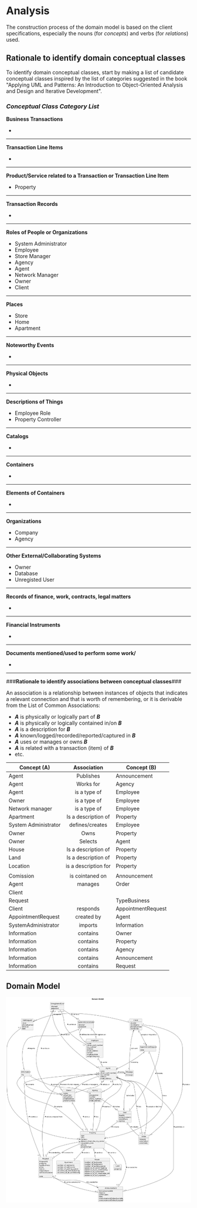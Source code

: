 # Analysis

The construction process of the domain model is based on the client specifications, especially the nouns (for _concepts_) and verbs (for _relations_) used. 

## Rationale to identify domain conceptual classes ##
To identify domain conceptual classes, start by making a list of candidate conceptual classes inspired by the list of categories suggested in the book "Applying UML and Patterns: An Introduction to Object-Oriented Analysis and Design and Iterative Development". 


### _Conceptual Class Category List_ ###

**Business Transactions**

*

---

**Transaction Line Items**

*

---

**Product/Service related to a Transaction or Transaction Line Item**

* Property

---


**Transaction Records**

*  

---  


**Roles of People or Organizations**

* System Administrator
* Employee
* Store Manager
* Agency
* Agent
* Network Manager
* Owner 
* Client

---


**Places**

* Store
* Home
* Apartment

---

**Noteworthy Events**

* 

---


**Physical Objects**

*

---


**Descriptions of Things**

* Employee Role
* Property Controller


---


**Catalogs**

*  

---


**Containers**

*  

---


**Elements of Containers**

*  

---


**Organizations**

* Company
* Agency 

---

**Other External/Collaborating Systems**

*  Owner
*  Database
*  Unregisted User


---


**Records of finance, work, contracts, legal matters**

* 

---


**Financial Instruments**

*  

---


**Documents mentioned/used to perform some work/**

* 
---



###**Rationale to identify associations between conceptual classes**###

An association is a relationship between instances of objects that indicates a relevant connection and that is worth of remembering, or it is derivable from the List of Common Associations: 

+ **_A_** is physically or logically part of **_B_**
+ **_A_** is physically or logically contained in/on **_B_**
+ **_A_** is a description for **_B_**
+ **_A_** known/logged/recorded/reported/captured in **_B_**
+ **_A_** uses or manages or owns **_B_**
+ **_A_** is related with a transaction (item) of **_B_**
+ etc.



| Concept (A) 		          |   Association   	    | Concept (B)        |
|-------------------------|:--------------------:|--------------------|
| Agent                   |      Publishes       | Announcement       |
| Agent                   |      Works for       | Agency             |
| Agent                   |     is a type of     | Employee           |
| Owner                   |     is a type of     | Employee           |
| Network manager         |     is a type of     | Employee           |
| Apartment               | Is a description of  | Property           |
| System Administrator  	 |  defines/creates  	  | Employee           |
| Owner                   |         Owns         | Property           |
| Owner                   |       Selects        | Agent              |
| House                   | Is a description of  | Property           |
| Land                    | Is a  description of | Property           |
| Location                | is a description for | Property           |
|                         |                      |                    |
| Comission               |   is cointaned on    | Announcement       |
| Agent                   |       manages        | Order              |
| Client                  |                      |                    |
| Request                 |                      | TypeBusiness       |
| Client                  |       responds       | AppointmentRequest |
| AppointmentRequest      |      created by      | Agent              |
| SystemAdministrator     |       imports        | Information        |
| Information             |       contains       | Owner              |
| Information             |       contains       | Property           |
| Information             |       contains       | Agency             |
| Information             |       contains       | Announcement       |
| Information             |       contains       | Request            |









## Domain Model

![Domain Model](svg/project-domain-model.svg)



